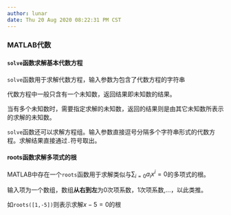 ```yaml
---
author: lunar
date: Thu 20 Aug 2020 08:22:31 PM CST
---
```


### MATLAB代数

#### `solve`函数求解基本代数方程

`solve`函数用于求解代数方程，输入参数为包含了代数方程的字符串

代数方程中一般只含有一个未知数，返回结果即未知数的结果。

当有多个未知数时，需要指定求解的未知数，返回的结果则是由其它未知数所表示的求解的未知数。

`solve`函数还可以求解方程组。输入参数直接逗号分隔多个字符串形式的代数方程。求解结果直接通过`.`符号取出。

#### roots函数求解多项式的根

MATLAB中存在一个`roots`函数用于求解类似与$\sum_{i=0} a_ix^i = 0$的多项式的根。

输入项为一个数组，数组**从右到左**为0次项系数，1次项系数,...，以此类推。

如`roots([1,-5])`则表示求解$x - 5 = 0$的根


